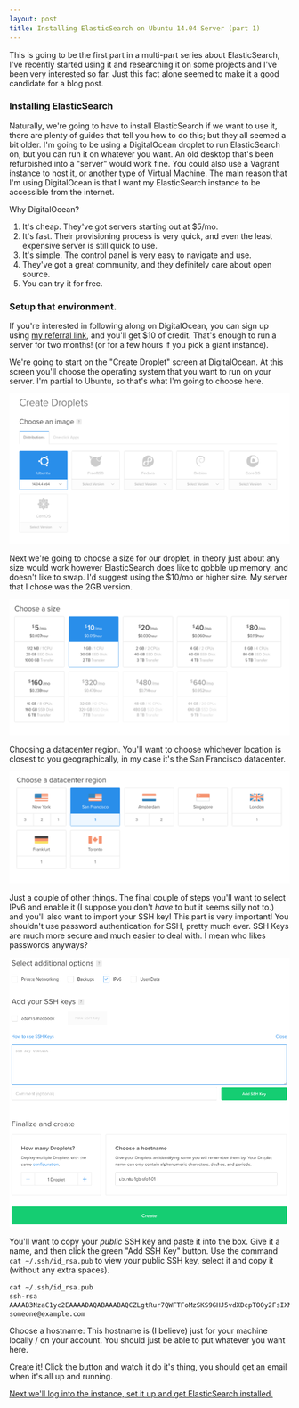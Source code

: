 ```yaml
---
layout: post
title: Installing ElasticSearch on Ubuntu 14.04 Server (part 1)
---
```


This is going to be the first part in a multi-part series about ElasticSearch, I've recently started using it and researching it on some projects and I've been very interested so far. Just this fact alone seemed to make it a good candidate for a blog post.

### Installing ElasticSearch

Naturally, we're going to have to install ElasticSearch if we want to use it, there are plenty of guides that tell you how to do this; but they all seemed a bit older. I'm going to be using a DigitalOcean droplet to run ElasticSearch on, but you can run it on whatever you want. An old desktop that's been refurbished into a "server" would work fine. You could also use a Vagrant instance to host it, or another type of Virtual Machine. The main reason that I'm using DigitalOcean is that I want my ElasticSearch instance to be accessible from the internet.

Why DigitalOcean?

1. It's cheap. They've got servers starting out at $5/mo.
2. It's fast. Their provisioning process is very quick, and even the least expensive server is still quick to use.
3. It's simple. The control panel is very easy to navigate and use.
4. They've got a great community, and they definitely care about open source.
5. You can try it for free.

### Setup that environment.

If you're interested in following along on DigitalOcean, you can sign up using [my referral link](https://m.do.co/c/b508d27b35f8), and you'll get $10 of credit. That's enough to run a server for two months! (or for a few hours if you pick a giant instance).

We're going to start on the "Create Droplet" screen at DigitalOcean. At this screen you'll choose the operating system that you want to run on your server. I'm partial to Ubuntu, so that's what I'm going to choose here.

<img src="/img/digital_ocean_step1.png" class="center-block img-thumbnail" alt="Choose your operating system version, we're using Ubuntu 14.04.4 x64">

Next we're going to choose a size for our droplet, in theory just about any size would work however ElasticSearch does like to gobble up memory, and doesn't like to swap. I'd suggest using the $10/mo or higher size. My server that I chose was the 2GB version.

<img src="/img/digital_ocean_step2.png" class="center-block img-thumbnail" alt="Choose your size, at least 1GB of memory or greater">

Choosing a datacenter region. You'll want to choose whichever location is closest to you geographically, in my case it's the San Francisco datacenter.

<img src="/img/digital_ocean_step3.png" class="center-block img-thumbnail" alt="Choose the location closet to you, for me that's SFO">

Just a couple of other things. The final couple of steps you'll want to select IPv6 and enable it (I suppose you don't _have_ to but it seems silly not to.) and you'll also want to import your SSH key! This part is very important! You shouldn't use password authentication for SSH, pretty much ever. SSH Keys are much more secure and much easier to deal with. I mean who likes passwords anyways?

<img src="/img/digital_ocean_step4.png" class="center-block img-thumbnail" alt="Please use SSH keys for login! No one likes passwords!">

You'll want to copy your *public* SSH key and paste it into the box. Give it a name, and then click the green "Add SSH Key" button. Use the command `cat ~/.ssh/id_rsa.pub` to view your public SSH key, select it and copy it (without any extra spaces).

~~~
cat ~/.ssh/id_rsa.pub
ssh-rsa AAAAB3NzaC1yc2EAAAADAQABAAABAQCZLgtRur7QWFTFoMzSKS9GHJ5vdXDcpTOOy2FsIXMYO8F29aot5eYJz2pTrZsBhrKLrq8kzkck9rGXHi8p5r//kZ7FLhj5nglI7DXaaBBnFdJ+ilklt+1WSzhAZngcs0+NKv64Kt92BfPXnM+AIqQDaMXBdHTevUQ39h9No0WYNd902e1hyZkn6zURvz3U1oMuqX7lQceF7pQtRdkFiCxKzPP5MLpMAqQXWXmt5RgxygYfOWDUbIcTRapb7IZDQ5SCQGvBZ59cq+n9 someone@example.com
~~~

Choose a hostname: This hostname is (I believe) just for your machine locally / on your account. You should just be able to put whatever you want here.

Create it! Click the button and watch it do it's thing, you should get an email when it's all up and running.

[Next we'll log into the instance, set it up and get ElasticSearch installed.](/2016-03-25-elastic-search-part-2)
